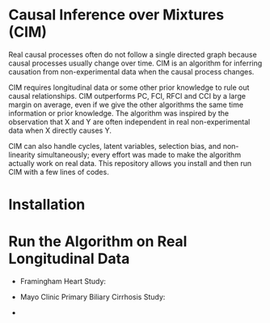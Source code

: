 # Causal Inference over Mixtures (CIM)

Real causal processes often do not follow a single directed graph because causal processes usually change over time. CIM is an algorithm for inferring causation from non-experimental data when the causal process changes. 

CIM requires longitudinal data or some other prior knowledge to rule out causal relationships. CIM outperforms PC, FCI, RFCI and CCI by a large margin on average, even if we give the other algorithms the same time information or prior knowledge. The algorithm was inspired by the observation that X and Y are often independent in real non-experimental data when X directly causes Y.

CIM can also handle cycles, latent variables, selection bias, and non-linearity simultaneously; every effort was made to make the algorithm actually work on real data. This repository allows you install and then run CIM with a few lines of codes.

# Installation


# Run the Algorithm on Real Longitudinal Data
- Framingham Heart Study:

- Mayo Clinic Primary Biliary Cirrhosis Study:

- 
